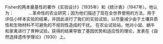    Fisher的两本奠基性的著作《实验设计》（1935年）和《统计表》（1947年）。他认为：
    …革命性的农业研究；因为他们描述了现在全世界使用的方法，用于评估小样本实验的结果，并因此进行了我们的实验试验，以尽量减少由于土壤异质性和生物材料不可避免的不规则性造成的干扰。
    在农业试验站，他对小鼠、蜗牛和家禽进行了育种试验，获得的结果导致了基因优势和适应性的理论，发表在《自然选择遗传学理论》（1930）上。
